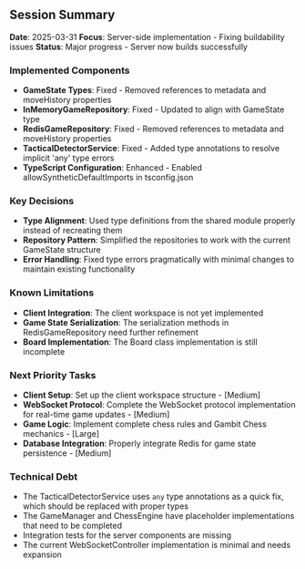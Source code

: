 ## Session Summary

**Date**: 2025-03-31
**Focus**: Server-side implementation - Fixing buildability issues
**Status**: Major progress - Server now builds successfully

### Implemented Components
- **GameState Types**: Fixed - Removed references to metadata and moveHistory properties
- **InMemoryGameRepository**: Fixed - Updated to align with GameState type
- **RedisGameRepository**: Fixed - Removed references to metadata and moveHistory properties
- **TacticalDetectorService**: Fixed - Added type annotations to resolve implicit 'any' type errors 
- **TypeScript Configuration**: Enhanced - Enabled allowSyntheticDefaultImports in tsconfig.json

### Key Decisions
- **Type Alignment**: Used type definitions from the shared module properly instead of recreating them
- **Repository Pattern**: Simplified the repositories to work with the current GameState structure
- **Error Handling**: Fixed type errors pragmatically with minimal changes to maintain existing functionality

### Known Limitations
- **Client Integration**: The client workspace is not yet implemented
- **Game State Serialization**: The serialization methods in RedisGameRepository need further refinement
- **Board Implementation**: The Board class implementation is still incomplete

### Next Priority Tasks
- **Client Setup**: Set up the client workspace structure - [Medium]
- **WebSocket Protocol**: Complete the WebSocket protocol implementation for real-time game updates - [Medium]
- **Game Logic**: Implement complete chess rules and Gambit Chess mechanics - [Large]
- **Database Integration**: Properly integrate Redis for game state persistence - [Medium]

### Technical Debt
- The TacticalDetectorService uses `any` type annotations as a quick fix, which should be replaced with proper types
- The GameManager and ChessEngine have placeholder implementations that need to be completed
- Integration tests for the server components are missing
- The current WebSocketController implementation is minimal and needs expansion 